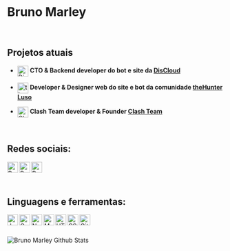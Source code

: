 # Bruno Marley

<br>

## Projetos atuais
- <img align="center" width="25px" alt="DisCloud" src="https://3321893187-files.gitbook.io/~/files/v0/b/gitbook-x-prod.appspot.com/o/spaces%2FXyXTpMU1aXV70uE9Lqrd%2Fuploads%2FQ8oiKy7Pv8EdEiiNH1Jz%2Ficon.png?alt=media&token=789679df-7fef-4194-8284-dc965ed3d5c7"> **CTO & Backend developer do bot e site da [DisCloud](https://discloudbot.com)**

- <img align="center" width="25px" alt="theHunter Luso" src="https://thehunterluso.com/public/img/logo.png"> **Developer & Designer web do site e bot da comunidade [theHunter Luso](https://thehunterluso.com)**

- <img align="center" width="25px" alt="Clash Team" src="https://cdn.discordapp.com/avatars/848235049542221834/2cb1dc04c62cd7daddac8de71fb990eb.png?size=1024"> **Clash Team developer & Founder [Clash Team](https://clash-team.xyz)**
<br>

## Redes sociais:
[<img align="left" alt="Bruno Marley | YouTube" width="25px" src="https://cdn4.iconfinder.com/data/icons/social-messaging-ui-color-shapes-2-free/128/social-youtube-square1-512.png" />](https://www.youtube.com/channel/UC_tKn6TardcuCCLB98Pe2YQ)
[<img align="left" alt="Bruno Marley | Twitter" width="25px" src="https://image.flaticon.com/icons/png/512/124/124021.png" />](https://twitter.com/BrunoMarley__)
[<img align="left" alt="Bruno Marley | Steam" width="25px" src="https://upload.wikimedia.org/wikipedia/commons/thumb/8/83/Steam_icon_logo.svg/512px-Steam_icon_logo.svg.png" />](https://steamcommunity.com/id/apollogson/)

<br>
<br>
<br>

## Linguagens e ferramentas:
<img align="left" title="Javascript" alt="Javascript" width="25px" src="https://addons-media.operacdn.com/media/CACHE/images/extensions/65/203065/1.2.4.1-rev2/images/0cded3a3276425911d55a2552bf361bf/7852aa99f857cd72012843b4cce5090f.jpg"/>
<img align="left" title="C Sharp" alt="C Sharp" width="25px" src="https://iconape.com/wp-content/png_logo_vector/c-sharp-c-logo.png"/>
<img align="left" title="Node.js" alt="Node.js" width="25px" src="https://cdn.iconscout.com/icon/free/png-512/node-js-1174925.png"/>
<img align="left" title="MongoDB" alt="MongoDB" width="25px" src="https://img.icons8.com/color/452/mongodb.png"/>
<img align="left" title="HTML" alt="HTML" width="25px" src="https://image.flaticon.com/icons/png/512/732/732212.png"/>
<img align="left" title="CSS" alt="CSS" width="25px" src="https://storagemisellf.blob.core.windows.net/images/logo/skills/css-logo.png"/>
<img align="left" title="Git Hub" alt="Git Hub" width="25px" src="https://image.flaticon.com/icons/png/512/25/25231.png"/>
<br>
<br>
<br>

<img align="left" alt="Bruno Marley Github Stats" src="https://github-readme-stats.vercel.app/api?username=Bruno-Marley&show_icons=true&hide_border=true&theme=tokyonight" />

